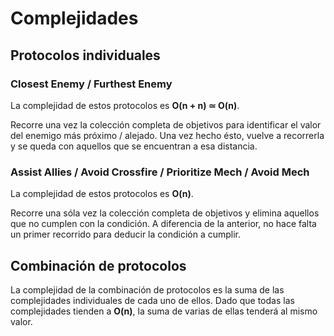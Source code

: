 # Complejidades

## Protocolos individuales

### Closest Enemy / Furthest Enemy

La complejidad de estos protocolos es **O(n + n) ≃ O(n)**.

Recorre una vez la colección completa de objetivos para identificar el valor
del enemigo más próximo / alejado. Una vez hecho ésto, vuelve a recorrerla y
se queda con aquellos que se encuentran a esa distancia.

### Assist Allies / Avoid Crossfire / Prioritize Mech / Avoid Mech

La complejidad de estos protocolos es **O(n)**.

Recorre una sóla vez la colección completa de objetivos y elimina aquellos
que no cumplen con la condición. A diferencia de la anterior, no hace falta
un primer recorrido para deducir la condición a cumplir.

## Combinación de protocolos

La complejidad de la combinación de protocolos es la suma de las complejidades
individuales de cada uno de ellos. Dado que todas las complejidades tienden a **O(n)**,
la suma de varias de ellas tenderá al mismo valor.
